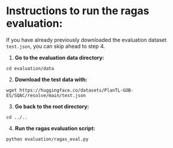 # Instructions to run the ragas evaluation:

If you have already previously downloaded the evaluation dataset `test.json`, you can skip ahead to step 4.

1. **Go to the evaluation data directory:**
```
cd evaluation/data
```

2. **Download the test data with:**
```
wget https://huggingface.co/datasets/PlanTL-GOB-ES/SQAC/resolve/main/test.json
```

3. **Go back to the root directory:**
```
cd ../..
```

4. **Run the ragas evaluation script:**
```
python evaluation/ragas_eval.py
```
